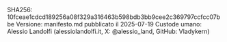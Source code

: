 SHA256: 10fceae1cdcd189256a08f329a316463b598bdb3bb9cee2c369797ccfcc07bbe
Versione: manifesto.md pubblicato il 2025-07-19
Custode umano: Alessio Landolfi (alessiolandolfi.it, X: @alessio_land, GitHub: Vladykern)
